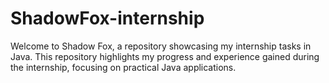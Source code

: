 # ShadowFox-internship
Welcome to Shadow Fox, a repository showcasing my internship tasks in Java. This repository highlights my progress and experience gained during the internship, focusing on practical Java applications.
